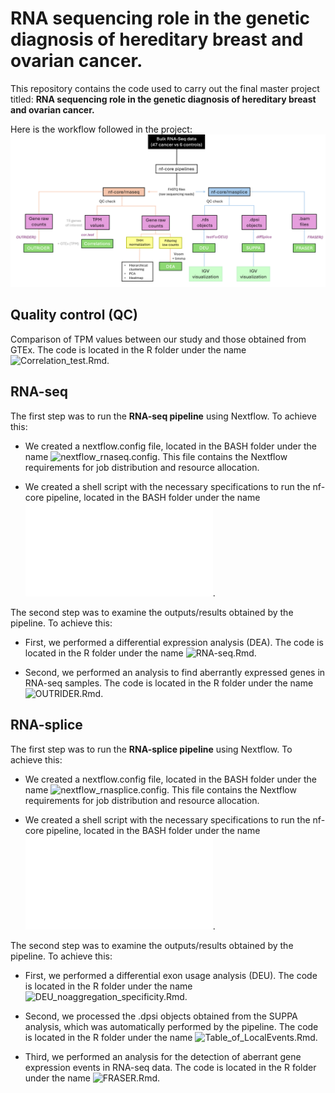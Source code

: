 # RNA sequencing role in the genetic diagnosis of hereditary breast and ovarian cancer.
This repository contains the code used to carry out the final master project titled: **RNA sequencing role in the genetic diagnosis of hereditary breast and ovarian cancer.**

Here is the workflow followed in the project:
![WorkFlow](IMAGES/Workflow.png)

## Quality control (QC)
Comparison of TPM values between our study and those obtained from GTEx. The code is located in the R folder under the name ![Correlation_test.Rmd](R/Correlation_test.Rmd).

## RNA-seq
The first step was to run the **RNA-seq pipeline** using Nextflow. To achieve this: 

* We created a nextflow.config file, located in the BASH folder under the name ![nextflow_rnaseq.config](BASH/nextflow_rnaseq.config). This file contains the Nextflow requirements for job distribution and resource allocation.
  
* We created a shell script with the necessary specifications to run the nf-core pipeline, located in the BASH folder under the name ![sh_rnaseq.sh](BASH/sh_rnaseq.sh).

The second step was to examine the outputs/results obtained by the pipeline. To achieve this: 

* First, we performed a differential expression analysis (DEA). The code is located in the R folder under the name ![RNA-seq.Rmd](R/RNA-seq.Rmd).
  
* Second, we performed an analysis to find aberrantly expressed genes in RNA-seq samples. The code is located in the R folder under the name ![OUTRIDER.Rmd](R/OUTRIDER.Rmd).


## RNA-splice
The first step was to run the **RNA-splice pipeline** using Nextflow. To achieve this: 

* We created a nextflow.config file, located in the BASH folder under the name ![nextflow_rnasplice.config](BASH/nextflow_rnasplice.config). This file contains the Nextflow requirements for job distribution and resource allocation.
  
* We created a shell script with the necessary specifications to run the nf-core pipeline, located in the BASH folder under the name ![sh_rnasplice.sh](BASH/sh_rnasplice.sh).

The second step was to examine the outputs/results obtained by the pipeline. To achieve this: 

* First, we performed a differential exon usage analysis (DEU). The code is located in the R folder under the name ![DEU_noaggregation_specificity.Rmd](R/DEU_noaggregation_specificity.Rmd).
  
* Second, we processed the .dpsi objects obtained from the SUPPA analysis, which was automatically performed by the pipeline. The code is located in the R folder under the name ![Table_of_LocalEvents.Rmd](R/Table_of_LocalEvents.Rmd).

* Third, we performed an analysis for the detection of aberrant gene expression events in RNA-seq data. The code is located in the R folder under the name ![FRASER.Rmd](R/FRASER.Rmd).



